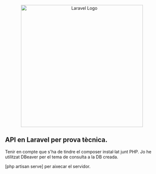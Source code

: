 <p align="center"><a href="https://laravel.com" target="_blank"><img src="https://raw.githubusercontent.com/laravel/art/master/logo-lockup/5%20SVG/2%20CMYK/1%20Full%20Color/laravel-logolockup-cmyk-red.svg" width="400" alt="Laravel Logo"></a></p>

## API en Laravel per prova tècnica.

Tenir en compte que s'ha de tindre el composer instal·lat junt PHP. Jo he utilitzat DBeaver per el tema de consulta a la DB creada.

[php artisan serve] per aixecar el servidor.
